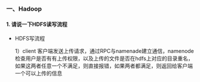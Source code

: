 ### 一、Hadoop

#### 1. 请说一下HDFS读写流程

* HDFS写流程

  1）client 客户端发送上传请求，通过RPC与namenade建立通信，namenode检查用户是否有有上传权限，以及上传的文件是否在hdfs上对应的目录重名，如果这两者任意一个不满足，则直接报错，如果两者都满足，则返回给客户端一个可以上传的信息